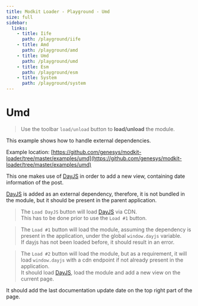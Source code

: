 ```yaml
---
title: Modkit Loader - Playground - Umd
size: full
sidebar:
  links:
    - title: Iife
      path: /playground/iife
    - title: Amd
      path: /playground/amd
    - title: Umd
      path: /playground/umd
    - title: Esm
      path: /playground/esm
    - title: System
      path: /playground/system
---
```

<pg-umd></pg-umd>

# Umd

> Use the toolbar `load/unload` button to **load/unload** the module.

This example shows how to handle external dependencies.

Example location: [https://github.com/genesys/modkit-loader/tree/master/examples/umd](https://github.com/genesys/modkit-loader/tree/master/examples/umd)

This one makes use of [DayJS](https://day.js.org/) in order to add a new view, containing date information of the post.

[DayJS](https://day.js.org/) is added as an external dependency, therefore, it is not bundled in the module, but it should be present in the parent application.

> The `Load DayJS` button will load [DayJS](https://day.js.org/) via CDN.<br/>
> This has to be done prior to use the `Load #1` button.

> The `Load #1` button will load the module, assuming the dependency is present in the application, under the global `window.dayjs` variable.<br/>
> If dayjs has not been loaded before, it should result in an error.

> The `Load #2` button will load the module, but as a requirement, it will load `window.dayjs` with a cdn endpoint if not already present in the application.<br/>
> It should load [DayJS](https://day.js.org/), load the module and add a new view on the current page.

It should add the last documentation update date on the top right part of the page.
